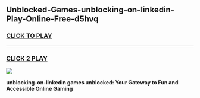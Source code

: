 
## Unblocked-Games-unblocking-on-linkedin-Play-Online-Free-d5hvq
<h3>
<a href="https://premium76.site?title=unblocking-on-linkedin&ref=26A">CLICK TO PLAY</a></h3>
<hr>

<h3>
<a href="https://premium76.site?title=unblocking-on-linkedin&ref=26A">CLICK 2 PLAY</a>
  
</h3>

<a href="https://premium76.site?title=unblocking-on-linkedin&ref=26A"><img src="https://clearcache.store/games.png"></a>


**unblocking-on-linkedin games unblocked: Your Gateway to Fun and Accessible Online Gaming**
